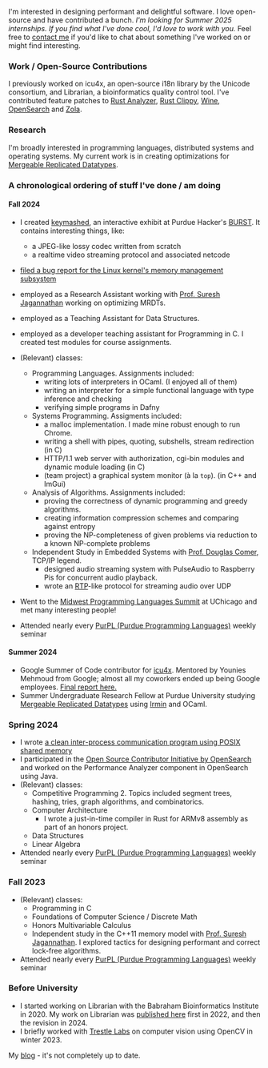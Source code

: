 I'm interested in designing performant and delightful software. I love open-source and have contributed a bunch. *I'm looking for Summer 2025 internships. If you find what I've done cool, I'd love to work with you.* Feel free to [contact me](mailto:sendtokartavya@gmail.com) if you'd like to chat about something I've worked on or might find interesting.

### Work / Open-Source Contributions
I previously worked on icu4x, an open-source i18n library by the Unicode consortium, and Librarian, a bioinformatics quality control tool. I've contributed feature patches to [Rust Analyzer](https://github.com/rust-lang/rust-analyzer/), [Rust Clippy](https://github.com/rust-lang/rust-clippy/), [Wine](https://gitlab.winehq.org/wine/wine), [OpenSearch](https://github.com/opensearch-project/) and [Zola](https://github.com/getzola/zola/).

### Research
I'm broadly interested in programming languages, distributed systems and operating systems. My current work is in creating optimizations for [Mergeable Replicated Datatypes](https://www.cs.purdue.edu/homes/suresh/papers/oopsla19-mrdt.pdf).

### A chronological ordering of stuff I've done / am doing
#### Fall 2024
- I created [keymashed](https://github.com/kartva/keymashed/), an interactive exhibit at Purdue Hacker's [BURST](https://burst.purduehackers.com/). It contains interesting things, like:
  - a JPEG-like lossy codec written from scratch
  - a realtime video streaming protocol and associated netcode

- [filed a bug report for the Linux kernel's memory management subsystem](https://marc.info/?t=172402767200002&r=1&w=2)
- employed as a Research Assistant working with [Prof. Suresh Jagannathan](https://www.cs.purdue.edu/homes/suresh/) working on optimizing MRDTs.
- employed as a Teaching Assistant for Data Structures.
- employed as a developer teaching assistant for Programming in C. I created test modules for course assignments.

- (Relevant) classes:
  - Programming Languages. Assignments included:
    - writing lots of interpreters in OCaml. (I enjoyed all of them)
    - writing an interpreter for a simple functional language with type inference and checking
    - verifying simple programs in Dafny
  - Systems Programming. Assigments included:
    - a malloc implementation. I made mine robust enough to run Chrome.
    - writing a shell with pipes, quoting, subshells, stream redirection (in C)
    - HTTP/1.1 web server with authorization, cgi-bin modules and dynamic module loading (in C)
    - (team project) a graphical system monitor (à la `top`). (in C++ and ImGui)
  - Analysis of Algorithms. Assignments included:
    - proving the correctness of dynamic programming and greedy algorithms.
    - creating information compression schemes and comparing against entropy
    - proving the NP-completeness of given problems via reduction to a known NP-complete problems
  - Independent Study in Embedded Systems with [Prof. Douglas Comer](https://en.wikipedia.org/wiki/Douglas_Comer), TCP/IP legend.
    - designed audio streaming system with PulseAudio to Raspberry Pis for concurrent audio playback.
    - wrote an [RTP](https://en.wikipedia.org/wiki/Real-time_Transport_Protocol)-like protocol for streaming audio over UDP
   
- Went to the [Midwest Programming Languages Summit](https://pl.cs.uchicago.edu/PLSummit/2024/) at UChicago and met many interesting people!
- Attended nearly every [PurPL (Purdue Programming Languages)](https://purduepl.github.io/) weekly seminar

#### Summer 2024
- Google Summer of Code contributor for [icu4x](https://github.com/unicode-org/icu4x). Mentored by Younies Mehmoud from Google; almost all my coworkers ended up being Google employees. [Final report here.](https://gist.github.com/kartva/ff139f31876a42a0934ef84755596b2e)
- Summer Undergraduate Research Fellow at Purdue University studying [Mergeable Replicated Datatypes](https://www.cs.purdue.edu/homes/suresh/papers/oopsla19-mrdt.pdf) using [Irmin](https://irmin.org/) and OCaml.

### Spring 2024
- I wrote [a clean inter-process communication program using POSIX shared memory](https://github.com/kartva/memtalk)
- I participated in the [Open Source Contributor Initiative by OpenSearch](https://opensearch.org/blog/Receive-mentorship-from-Amazon-engineers-and-accelerate-your-career-in-Tech/) and worked on the Performance Analyzer component in OpenSearch using Java.
- (Relevant) classes:
  - Competitive Programming 2. Topics included segment trees, hashing, tries, graph algorithms, and combinatorics.
  - Computer Architecture
    - I wrote a just-in-time compiler in Rust for ARMv8 assembly as part of an honors project.
  - Data Structures
  - Linear Algebra
- Attended nearly every [PurPL (Purdue Programming Languages)](https://purduepl.github.io/) weekly seminar

### Fall 2023
- (Relevant) classes:
  - Programming in C
  - Foundations of Computer Science / Discrete Math
  - Honors Multivariable Calculus
  - Independent study in the C++11 memory model with [Prof. Suresh Jagannathan](https://www.cs.purdue.edu/homes/suresh/). I explored tactics for designing performant and correct lock-free algorithms.
- Attended nearly every [PurPL (Purdue Programming Languages)](https://purduepl.github.io/) weekly seminar
 
### Before University
- I started working on Librarian with the Babraham Bioinformatics Institute in 2020. My work on Librarian was [published here](https://f1000research.com/articles/11-1122/v2) first in 2022, and then the revision in 2024.
- I briefly worked with [Trestle Labs](https://www.trestlelabs.com/) on computer vision using OpenCV in winter 2023.

My [blog](https://desmondwillowbrook.github.io/blog/) - it's not completely up to date.
